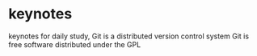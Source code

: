 # keynotes
keynotes for daily study, 
Git is a distributed version control system
Git is free software distributed under the GPL
